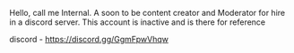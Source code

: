 Hello, call me Internal. A soon to be content creator and Moderator for hire in a discord server. This account is inactive and is there for reference

discord - https://discord.gg/GgmFpwVhqw